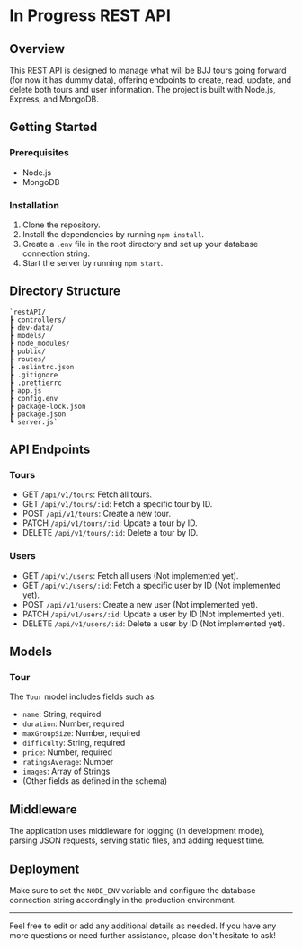 In Progress REST API
===========================

Overview
--------

This REST API is designed to manage what will be BJJ tours going forward (for now it has dummy data), offering endpoints to create, read, update, and delete both tours and user information. The project is built with Node.js, Express, and MongoDB.

Getting Started
---------------

### Prerequisites

-   Node.js
-   MongoDB

### Installation

1.  Clone the repository.
2.  Install the dependencies by running `npm install`.
3.  Create a `.env` file in the root directory and set up your database connection string.
4.  Start the server by running `npm start`.

Directory Structure
-------------------

```plaintext
`restAPI/
┣ controllers/
┣ dev-data/
┣ models/
┣ node_modules/
┣ public/
┣ routes/
┣ .eslintrc.json
┣ .gitignore
┣ .prettierrc
┣ app.js
┣ config.env
┣ package-lock.json
┣ package.json
┗ server.js`
```

API Endpoints
-------------

### Tours

-   GET `/api/v1/tours`: Fetch all tours.
-   GET `/api/v1/tours/:id`: Fetch a specific tour by ID.
-   POST `/api/v1/tours`: Create a new tour.
-   PATCH `/api/v1/tours/:id`: Update a tour by ID.
-   DELETE `/api/v1/tours/:id`: Delete a tour by ID.

### Users

-   GET `/api/v1/users`: Fetch all users (Not implemented yet).
-   GET `/api/v1/users/:id`: Fetch a specific user by ID (Not implemented yet).
-   POST `/api/v1/users`: Create a new user (Not implemented yet).
-   PATCH `/api/v1/users/:id`: Update a user by ID (Not implemented yet).
-   DELETE `/api/v1/users/:id`: Delete a user by ID (Not implemented yet).

Models
------

### Tour

The `Tour` model includes fields such as:

-   `name`: String, required
-   `duration`: Number, required
-   `maxGroupSize`: Number, required
-   `difficulty`: String, required
-   `price`: Number, required
-   `ratingsAverage`: Number
-   `images`: Array of Strings
-   (Other fields as defined in the schema)

Middleware
----------

The application uses middleware for logging (in development mode), parsing JSON requests, serving static files, and adding request time.

Deployment
----------

Make sure to set the `NODE_ENV` variable and configure the database connection string accordingly in the production environment.

* * * * *

Feel free to edit or add any additional details as needed. If you have any more questions or need further assistance, please don't hesitate to ask!

